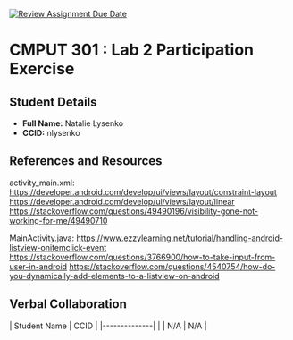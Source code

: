 [![Review Assignment Due Date](https://classroom.github.com/assets/deadline-readme-button-22041afd0340ce965d47ae6ef1cefeee28c7c493a6346c4f15d667ab976d596c.svg)](https://classroom.github.com/a/4btn9xaF)
# CMPUT 301 : Lab 2 Participation Exercise

## Student Details

- **Full Name:** Natalie Lysenko
- **CCID:** nlysenko

## References and Resources

activity_main.xml:
https://developer.android.com/develop/ui/views/layout/constraint-layout
https://developer.android.com/develop/ui/views/layout/linear
https://stackoverflow.com/questions/49490196/visibility-gone-not-working-for-me/49490710

MainActivity.java:
https://www.ezzylearning.net/tutorial/handling-android-listview-onitemclick-event
https://stackoverflow.com/questions/3766900/how-to-take-input-from-user-in-android
https://stackoverflow.com/questions/4540754/how-do-you-dynamically-add-elements-to-a-listview-on-android
## Verbal Collaboration

| Student Name | CCID     |
|--------------|          |
| N/A          | N/A      |

